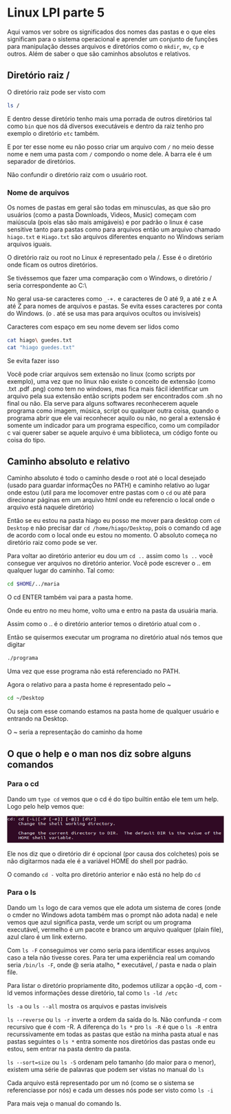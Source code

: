 # Linux LPI parte 5

Aqui vamos ver sobre os significados dos nomes das pastas e o que eles significam para o sistema operacional e aprender um conjunto de funções para manipulação desses arquivos e diretórios como o `mkdir`, `mv`, `cp` e outros. Além de saber o que são caminhos absolutos e relativos.

## Diretório raiz /

O diretório raiz pode ser visto com

```sh
ls /
```

E dentro desse diretório tenho mais uma porrada de outros diretórios tal como `bin` que nos dá diversos executáveis e dentro da raiz tenho pro exemplo o diretório `etc` também.

E por ter esse nome eu não posso criar um arquivo com `/` no meio desse nome e nem uma pasta com `/` compondo o nome dele. A barra ele é um separador de diretórios.

Não confundir o diretório raiz com o usuário root.

### Nome de arquivos

Os nomes de pastas em geral são todas em minusculas, as que são pro usuários (como a pasta Downloads, Videos, Music) começam com maiúscula (pois elas são mais amigáveis) e por padrão o linux é case sensitive tanto para pastas como para arquivos então um arquivo chamado `hiago.txt` e `Hiago.txt` são arquivos diferentes enquanto no Windows seriam arquivos iguais.

O diretório raiz ou root no Linux é representado pela /. Esse é o diretório onde ficam os outros diretórios.

Se tivéssemos que fazer uma comparação com o Windows, o diretório / seria correspondente ao C:\

No geral usa-se caracteres como `_-+.` e caracteres de 0 até 9, a até z e A até Z para nomes de arquivos e pastas. Se evita esses caracteres por conta do Windows. (o . até se usa mas para arquivos ocultos ou invisíveis)

Caracteres com espaço em seu nome devem ser lidos como

```sh
cat hiago\ guedes.txt
cat "hiago guedes.txt"
```

Se evita fazer isso

Você pode criar arquivos sem extensão no linux (como scripts por exemplo), uma vez que no linux não existe o conceito de extensão (como .txt .pdf .png) como tem no windows, mas fica mais fácil identificar um arquivo pela sua extensão então scripts podem ser encontrados com .sh no final ou não. Ela serve para alguns softwares reconhecerem aquele programa como imagem, música, script ou qualquer outra coisa, quando o programa abrir que ele vai reconhecer aquilo ou não, no geral a extensão é somente um indicador para um programa específico, como um compilador c vai querer saber se aquele arquivo é uma biblioteca, um código fonte ou coisa do tipo.

## Caminho absoluto e relativo

Caminho absoluto é todo o caminho desde o root até o local desejado (usado para guardar informaçÕes no PATH) e caminho relativo ao lugar onde estou (util para me locomover entre pastas com o `cd` ou até para direcionar páginas em um arquivo html onde eu referencio o local onde o arquivo está naquele diretório)

Então se eu estou na pasta hiago eu posso me mover para desktop com `cd Desktop` e não precisar dar `cd /home/hiago/Desktop`, pois o comando cd age de acordo com o local onde eu estou no momento. O absoluto começa no diretório raiz como pode se ver.

Para voltar ao diretório anterior eu dou um `cd ..` assim como `ls ..` você consegue ver arquivos no diretório anterior. Você pode escrever o .. em qualquer lugar do caminho. Tal como:

```sh
cd $HOME/../maria
```

O cd ENTER também vai para a pasta home.

Onde eu entro no meu home, volto uma e entro na pasta da usuária maria.

Assim como o .. é o diretório anterior temos o diretório atual com o .

Então se quisermos executar um programa no diretório atual nós temos que digitar

```sh
./programa
```

Uma vez que esse programa não está referenciado no PATH.

Agora o relativo para a pasta home é representado pelo ~

```sh
cd ~/Desktop
```

Ou seja com esse comando estamos na pasta home de qualquer usuário e entrando na Desktop.

O ~ seria a representação do caminho da home

## O que o help e o man nos diz sobre alguns comandos

### Para o cd

Dando um `type cd` vemos que o cd é do tipo builtin então ele tem um help. Logo pelo help vemos que:

![Mensagem do `help cd`](img/help-cd.png)

Ele nos diz que o diretório dir é opcional (por causa dos colchetes) pois se não digitarmos nada ele é a variável HOME do shell por padrão.

O comando `cd -` volta pro diretório anterior e não está no help do `cd`

### Para o ls

Dando um `ls` logo de cara vemos que ele adota um sistema de cores (onde o cmder no Windows adota também mas o prompt não adota nada) e nele vemos que azul significa pasta, verde um script ou um programa executável, vermelho é um pacote e branco um arquivo qualquer (plain file), azul claro é um link externo.

Com `ls -F` conseguimos ver como seria para identificar esses arquivos caso a tela não tivesse cores. Para ter uma experiência real um comando seria `/bin/ls -F`, onde @ seria atalho, * executável, / pasta e nada o plain file.

Para listar o diretório propriamente dito, podemos utilizar a opção -d, com -ld vemos informações desse diretório, tal como `ls -ld /etc`

`ls -a` ou `ls --all` mostra os arquivos e pastas invisíveis

`ls --reverse` ou `ls -r` inverte a ordem da saída do ls. Não confunda -r com recursivo que é com -R. A diferença do `ls *` pro `ls -R` é que o `ls -R` entra recurssivamente em todas as pastas que estão na minha pasta atual e nas pastas seguintes o `ls *` entra somente nos diretórios das pastas onde eu estou, sem entrar na pasta dentro da pasta.

`ls --sort=size` ou `ls -S` ordenam pelo tamanho (do maior para o menor), existem uma série de palavras que podem ser vistas no manual do `ls`

Cada arquivo está representado por um nó (como se o sistema se referenciasse por nós) e cada um desses nós pode ser visto como `ls -i`

Para mais veja o manual do comando ls.
